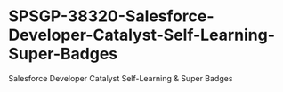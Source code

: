 # SPSGP-38320-Salesforce-Developer-Catalyst-Self-Learning-Super-Badges
Salesforce Developer Catalyst Self-Learning &amp; Super Badges
